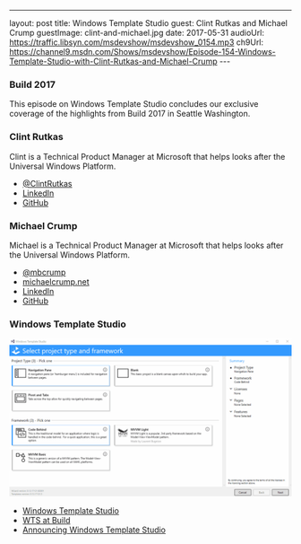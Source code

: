 ---
layout: post
title: Windows Template Studio
guest: Clint Rutkas and Michael Crump
guestImage: clint-and-michael.jpg
date: 2017-05-31
audioUrl: https://traffic.libsyn.com/msdevshow/msdevshow_0154.mp3
ch9Url: https://channel9.msdn.com/Shows/msdevshow/Episode-154-Windows-Template-Studio-with-Clint-Rutkas-and-Michael-Crump
--- 

### Build 2017

This episode on Windows Template Studio concludes our exclusive coverage of the highlights from Build 2017 in Seattle Washington.

### Clint Rutkas

Clint is a Technical Product Manager at Microsoft that helps looks after the Universal Windows Platform.

 - [@ClintRutkas](https://twitter.com/ClintRutkas)
 - [LinkedIn](https://www.linkedin.com/in/clintrutkas/)
 - [GitHub](https://github.com/crutkas)

### Michael Crump

Michael is a Technical Product Manager at Microsoft that helps looks after the Universal Windows Platform.

 - [@mbcrump](https://twitter.com/mbcrump)
 - [michaelcrump.net](http://michaelcrump.net/)
 - [LinkedIn](https://www.linkedin.com/in/mbcrump/)
 - [GitHub](https://github.com/mbcrump)

### Windows Template Studio

![Windows Template Studio](wts.gif)

 - [Windows Template Studio](http://aka.ms/wts)
 - [WTS at Build](https://channel9.msdn.com/Events/Build/2017/C9L12)
 - [Announcing Windows Template Studio](https://blogs.windows.com/buildingapps/2017/05/16/announcing-windows-template-studio/)
